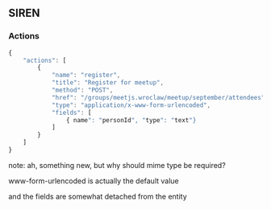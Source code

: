 ## SIREN

### Actions

``` js
{
    "actions": [
        {
            "name": "register",
            "title": "Register for meetup",
            "method": "POST",
            "href": "/groups/meetjs.wroclaw/meetup/september/attendees",
            "type": "application/x-www-form-urlencoded",
            "fields": [
                { name": "personId", "type": "text"}
            ]
        }
    ]
}
```

note:
ah, something new, but why should mime type be required?

www-form-urlencoded is actually the default value

and the fields are somewhat detached from the entity